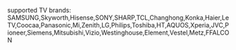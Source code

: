 supported TV brands: SAMSUNG,Skyworth,Hisense,SONY,SHARP,TCL,Changhong,Konka,Haier,LeTV,Coocaa,Panasonic,Mi,Zenith,LG,Philips,Toshiba,HT,AQUOS,Xperia,JVC,Pioneer,Siemens,Mitsubishi,Vizio,Westinghouse,Element,Vestel,Metz,FFALCON

